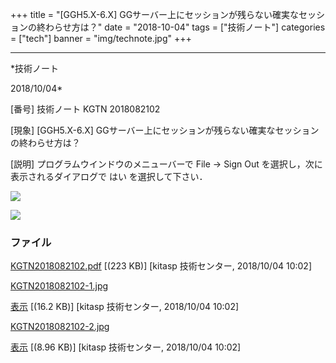 ﻿+++
title = "[GGH5.X-6.X] GGサーバー上にセッションが残らない確実なセッションの終わらせ方は？"
date = "2018-10-04"
tags = ["技術ノート"]
categories = ["tech"]
banner = "img/technote.jpg"
+++

-----------------------------------------------------------------------------------------------------------------------------

*技術ノート

2018/10/04*


[番号]
技術ノート KGTN 2018082102

[現象]
[GGH5.X-6.X]
GGサーバー上にセッションが残らない確実なセッションの終わらせ方は？

[説明]
プログラムウインドウのメニューバーで File → Sign Out
を選択し，次に表示されるダイアログで はい を選択して下さい．

![](http://techreport.kitasp.net/attachments/download/4124/KGTN2018082102-1.jpg)

![](http://techreport.kitasp.net/attachments/download/4125/KGTN2018082102-2.jpg)


### ファイル

 
 


[KGTN2018082102.pdf](http://techreport.kitasp.net/attachments/download/4123/KGTN2018082102.pdf)
 [(223 KB)] [kitasp 技術センター, 2018/10/04
10:02]

[KGTN2018082102-1.jpg](http://techreport.kitasp.net/attachments/download/4124/KGTN2018082102-1.jpg)

[表示](http://techreport.kitasp.net/attachments/4124/KGTN2018082102-1.jpg "表示")
 [(16.2 KB)] [kitasp 技術センター, 2018/10/04
10:02]

[KGTN2018082102-2.jpg](http://techreport.kitasp.net/attachments/download/4125/KGTN2018082102-2.jpg)

[表示](http://techreport.kitasp.net/attachments/4125/KGTN2018082102-2.jpg "表示")
 [(8.96 KB)] [kitasp 技術センター, 2018/10/04
10:02]


 


 

